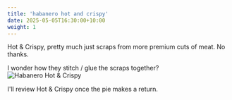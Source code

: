 ```yaml
---
title: 'habanero hot and crispy'
date: 2025-05-05T16:30:00+10:00
weight: 1
---
```


Hot & Crispy, pretty much just scraps from more premium cuts of meat. No thanks. 

I wonder how they stitch / glue the scraps together? 
![Habanero Hot & Crispy](/images/habanero-hot-and-crispy/habanero-hot-and-crispy.webp)

I'll review Hot & Crispy once the pie makes a return. 
